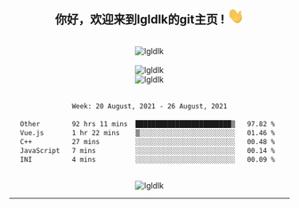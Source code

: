 <div align="center">
<h2> 你好，欢迎来到lgldlk的git主页 ! <img src="https://github.com/lgldlk/lgldlk/blob/main/gifs/Hi.gif" width="30px"></h2>
</div>

<div align="center">
 </br>
 <img src="http://aiitapp.cn:8091/?color=rgba(37,144,118,1)&shadowColor=rgba(12,16,20,1)&fontSize=120&&shadowOffsetX=9&shadowOffsetY=11" height="26px" alt="lgldlk" />
 </br>

   </br>
 <img src="https://github-readme-stats.vercel.app/api?username=lgldlk&show_icons=true&theme=gotham&locale=cn" alt="lgldlk" />
 

</br>

<img  src="http://github-readme-stats.vercel.app/api/top-langs/?username=lgldlk&show_icons=true&theme=gotham&locale=cn&layout=compact" alt="lgldlk"/>  
</br>
</br>

<!--START_SECTION:waka-->
```text
Week: 20 August, 2021 - 26 August, 2021

Other        92 hrs 11 mins  ████████████████████████▒   97.82 % 
Vue.js       1 hr 22 mins    ▒░░░░░░░░░░░░░░░░░░░░░░░░   01.46 % 
C++          27 mins         ░░░░░░░░░░░░░░░░░░░░░░░░░   00.48 % 
JavaScript   7 mins          ░░░░░░░░░░░░░░░░░░░░░░░░░   00.14 % 
INI          4 mins          ░░░░░░░░░░░░░░░░░░░░░░░░░   00.09 % 
```
<!--END_SECTION:waka-->

 </br>
  <img src="https://visitor-badge.glitch.me/badge?page_id=lgldlk" alt="lgldlk" />

---

 

